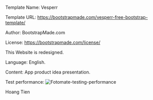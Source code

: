 Template Name: Vesperr

Template URL: https://bootstrapmade.com/vesperr-free-bootstrap-template/

Author: BootstrapMade.com

License: https://bootstrapmade.com/license/

This Website is redesigned.

Language: English.

Content: App product idea presentation.

Test performance:
![Fotomate-testing-performance](https://drive.google.com/uc?export=view&id=1nh8vDulO_rvfoE2Xh62xHtrbvxp6jvQZ)

Hoang Tien

